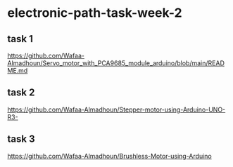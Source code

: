 # electronic-path-task-week-2

## task 1

https://github.com/Wafaa-Almadhoun/Servo_motor_with_PCA9685_module_arduino/blob/main/README.md

## task 2

https://github.com/Wafaa-Almadhoun/Stepper-motor-using-Arduino-UNO-R3-

## task 3 

https://github.com/Wafaa-Almadhoun/Brushless-Motor-using-Arduino
